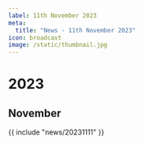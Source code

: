 ```yaml
---
label: 11th November 2023
meta:
  title: "News - 11th November 2023"
icon: broadcast
image: /static/thumbnail.jpg
---
```


# 2023
## November

{{ include "news/20231111" }}